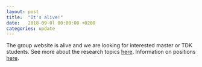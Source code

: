 ```yaml
---
layout: post
title:  "It's alive!"
date:   2018-09-0l 00:00:00 +0200
categories: update
---
```


The group website is alive and we are looking for interested master or TDK
students. See more about the research topics [here](/research/). Information on
positions [here](/positions/).
